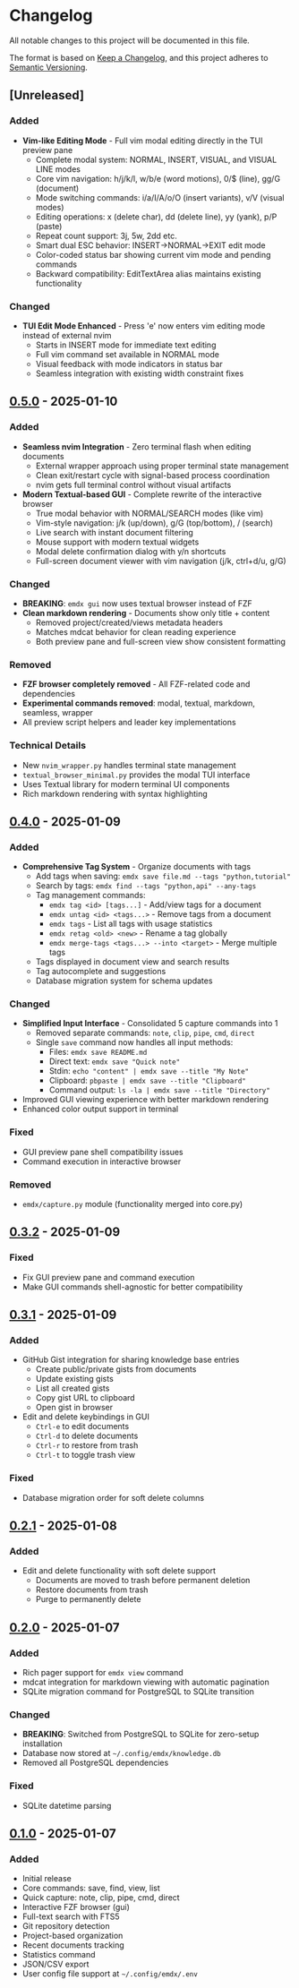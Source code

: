 # Changelog

All notable changes to this project will be documented in this file.

The format is based on [Keep a Changelog](https://keepachangelog.com/en/1.0.0/),
and this project adheres to [Semantic Versioning](https://semver.org/spec/v2.0.0.html).

## [Unreleased]

### Added
- **Vim-like Editing Mode** - Full vim modal editing directly in the TUI preview pane
  - Complete modal system: NORMAL, INSERT, VISUAL, and VISUAL LINE modes
  - Core vim navigation: h/j/k/l, w/b/e (word motions), 0/$ (line), gg/G (document)
  - Mode switching commands: i/a/I/A/o/O (insert variants), v/V (visual modes)
  - Editing operations: x (delete char), dd (delete line), yy (yank), p/P (paste)
  - Repeat count support: 3j, 5w, 2dd etc.
  - Smart dual ESC behavior: INSERT→NORMAL→EXIT edit mode
  - Color-coded status bar showing current vim mode and pending commands
  - Backward compatibility: EditTextArea alias maintains existing functionality

### Changed
- **TUI Edit Mode Enhanced** - Press 'e' now enters vim editing mode instead of external nvim
  - Starts in INSERT mode for immediate text editing
  - Full vim command set available in NORMAL mode
  - Visual feedback with mode indicators in status bar
  - Seamless integration with existing width constraint fixes

## [0.5.0] - 2025-01-10

### Added
- **Seamless nvim Integration** - Zero terminal flash when editing documents
  - External wrapper approach using proper terminal state management
  - Clean exit/restart cycle with signal-based process coordination
  - nvim gets full terminal control without visual artifacts
- **Modern Textual-based GUI** - Complete rewrite of the interactive browser
  - True modal behavior with NORMAL/SEARCH modes (like vim)
  - Vim-style navigation: j/k (up/down), g/G (top/bottom), / (search)
  - Live search with instant document filtering
  - Mouse support with modern textual widgets
  - Modal delete confirmation dialog with y/n shortcuts
  - Full-screen document viewer with vim navigation (j/k, ctrl+d/u, g/G)

### Changed
- **BREAKING**: `emdx gui` now uses textual browser instead of FZF
- **Clean markdown rendering** - Documents show only title + content
  - Removed project/created/views metadata headers
  - Matches mdcat behavior for clean reading experience
  - Both preview pane and full-screen view show consistent formatting

### Removed
- **FZF browser completely removed** - All FZF-related code and dependencies
- **Experimental commands removed**: modal, textual, markdown, seamless, wrapper
- All preview script helpers and leader key implementations

### Technical Details
- New `nvim_wrapper.py` handles terminal state management
- `textual_browser_minimal.py` provides the modal TUI interface
- Uses Textual library for modern terminal UI components
- Rich markdown rendering with syntax highlighting

## [0.4.0] - 2025-01-09

### Added
- **Comprehensive Tag System** - Organize documents with tags
  - Add tags when saving: `emdx save file.md --tags "python,tutorial"`
  - Search by tags: `emdx find --tags "python,api" --any-tags`
  - Tag management commands:
    - `emdx tag <id> [tags...]` - Add/view tags for a document
    - `emdx untag <id> <tags...>` - Remove tags from a document
    - `emdx tags` - List all tags with usage statistics
    - `emdx retag <old> <new>` - Rename a tag globally
    - `emdx merge-tags <tags...> --into <target>` - Merge multiple tags
  - Tags displayed in document view and search results
  - Tag autocomplete and suggestions
  - Database migration system for schema updates

### Changed
- **Simplified Input Interface** - Consolidated 5 capture commands into 1
  - Removed separate commands: `note`, `clip`, `pipe`, `cmd`, `direct`
  - Single `save` command now handles all input methods:
    - Files: `emdx save README.md`
    - Direct text: `emdx save "Quick note"`
    - Stdin: `echo "content" | emdx save --title "My Note"`
    - Clipboard: `pbpaste | emdx save --title "Clipboard"`
    - Command output: `ls -la | emdx save --title "Directory"`
- Improved GUI viewing experience with better markdown rendering
- Enhanced color output support in terminal

### Fixed
- GUI preview pane shell compatibility issues
- Command execution in interactive browser

### Removed
- `emdx/capture.py` module (functionality merged into core.py)

## [0.3.2] - 2025-01-09

### Fixed
- Fix GUI preview pane and command execution
- Make GUI commands shell-agnostic for better compatibility

## [0.3.1] - 2025-01-09

### Added
- GitHub Gist integration for sharing knowledge base entries
  - Create public/private gists from documents
  - Update existing gists
  - List all created gists
  - Copy gist URL to clipboard
  - Open gist in browser
- Edit and delete keybindings in GUI
  - `Ctrl-e` to edit documents
  - `Ctrl-d` to delete documents
  - `Ctrl-r` to restore from trash
  - `Ctrl-t` to toggle trash view

### Fixed
- Database migration order for soft delete columns

## [0.2.1] - 2025-01-08

### Added
- Edit and delete functionality with soft delete support
  - Documents are moved to trash before permanent deletion
  - Restore documents from trash
  - Purge to permanently delete

## [0.2.0] - 2025-01-07

### Added
- Rich pager support for `emdx view` command
- mdcat integration for markdown viewing with automatic pagination
- SQLite migration command for PostgreSQL to SQLite transition

### Changed
- **BREAKING**: Switched from PostgreSQL to SQLite for zero-setup installation
- Database now stored at `~/.config/emdx/knowledge.db`
- Removed all PostgreSQL dependencies

### Fixed
- SQLite datetime parsing

## [0.1.0] - 2025-01-07

### Added
- Initial release
- Core commands: save, find, view, list
- Quick capture: note, clip, pipe, cmd, direct
- Interactive FZF browser (gui)
- Full-text search with FTS5
- Git repository detection
- Project-based organization
- Recent documents tracking
- Statistics command
- JSON/CSV export
- User config file support at `~/.config/emdx/.env`

[0.5.0]: https://github.com/arockwell/emdx/compare/v0.4.0...v0.5.0
[0.4.0]: https://github.com/arockwell/emdx/compare/v0.3.2...v0.4.0
[0.3.2]: https://github.com/arockwell/emdx/compare/v0.3.1...v0.3.2
[0.3.1]: https://github.com/arockwell/emdx/compare/v0.2.1...v0.3.1
[0.2.1]: https://github.com/arockwell/emdx/compare/v0.2.0...v0.2.1
[0.2.0]: https://github.com/arockwell/emdx/compare/v0.1.0...v0.2.0
[0.1.0]: https://github.com/arockwell/emdx/releases/tag/v0.1.0
